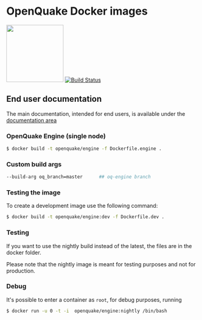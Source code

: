 # OpenQuake Docker images

<img src="https://upload.wikimedia.org/wikipedia/commons/7/79/Docker_%28container_engine%29_logo.png" width="150px"> [![Build Status](https://ci.openquake.org/buildStatus/icon?job=builders/docker-builder)](https://ci.openquake.org/job/builders/docker-builder)

## End user documentation

The main documentation, intended for end users, is available under the [documentation area](../doc/installing/docker.md)


### OpenQuake Engine (single node)

```bash
$ docker build -t openquake/engine -f Dockerfile.engine .
```

### Custom build args

```bash
--build-arg oq_branch=master      ## oq-engine branch
```

### Testing the image
To create a development image use the following command:

```bash
$ docker build -t openquake/engine:dev -f Dockerfile.dev .
```

### Testing
If you want to use the nightly build instead of the latest, the files are in the docker folder.

Please note that the nightly image is meant for testing purposes and not for production.

### Debug

It's possible to enter a container as `root`, for debug purposes, running

```bash
$ docker run -u 0 -t -i  openquake/engine:nightly /bin/bash
```
